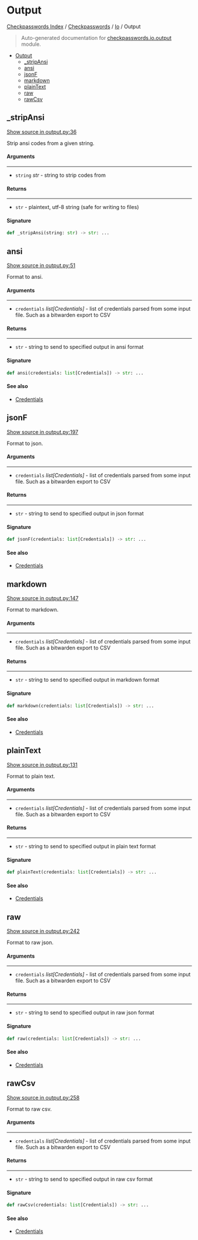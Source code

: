 # Output

[Checkpasswords Index](../../README.md#checkpasswords-index) / [Checkpasswords](../index.md#checkpasswords) / [Io](./index.md#io) / Output

> Auto-generated documentation for [checkpasswords.io.output](../../../../checkpasswords/io/output.py) module.

- [Output](#output)
  - [_stripAnsi](#_stripansi)
  - [ansi](#ansi)
  - [jsonF](#jsonf)
  - [markdown](#markdown)
  - [plainText](#plaintext)
  - [raw](#raw)
  - [rawCsv](#rawcsv)

## _stripAnsi

[Show source in output.py:36](../../../../checkpasswords/io/output.py#L36)

Strip ansi codes from a given string.

#### Arguments

----
 - `string` *str* - string to strip codes from

#### Returns

-------
 - `str` - plaintext, utf-8 string (safe for writing to files)

#### Signature

```python
def _stripAnsi(string: str) -> str: ...
```



## ansi

[Show source in output.py:51](../../../../checkpasswords/io/output.py#L51)

Format to ansi.

#### Arguments

----
 - `credentials` *list[Credentials]* - list of credentials parsed from some input file.
 Such as a bitwarden export to CSV

#### Returns

-------
 - `str` - string to send to specified output in ansi format

#### Signature

```python
def ansi(credentials: list[Credentials]) -> str: ...
```

#### See also

- [Credentials](../credentials.md#credentials)



## jsonF

[Show source in output.py:197](../../../../checkpasswords/io/output.py#L197)

Format to json.

#### Arguments

----
 - `credentials` *list[Credentials]* - list of credentials parsed from some input file.
 Such as a bitwarden export to CSV

#### Returns

-------
 - `str` - string to send to specified output in json format

#### Signature

```python
def jsonF(credentials: list[Credentials]) -> str: ...
```

#### See also

- [Credentials](../credentials.md#credentials)



## markdown

[Show source in output.py:147](../../../../checkpasswords/io/output.py#L147)

Format to markdown.

#### Arguments

----
 - `credentials` *list[Credentials]* - list of credentials parsed from some input file.
 Such as a bitwarden export to CSV

#### Returns

-------
 - `str` - string to send to specified output in markdown format

#### Signature

```python
def markdown(credentials: list[Credentials]) -> str: ...
```

#### See also

- [Credentials](../credentials.md#credentials)



## plainText

[Show source in output.py:131](../../../../checkpasswords/io/output.py#L131)

Format to plain text.

#### Arguments

----
 - `credentials` *list[Credentials]* - list of credentials parsed from some input file.
 Such as a bitwarden export to CSV

#### Returns

-------
 - `str` - string to send to specified output in plain text format

#### Signature

```python
def plainText(credentials: list[Credentials]) -> str: ...
```

#### See also

- [Credentials](../credentials.md#credentials)



## raw

[Show source in output.py:242](../../../../checkpasswords/io/output.py#L242)

Format to raw json.

#### Arguments

----
 - `credentials` *list[Credentials]* - list of credentials parsed from some input file.
 Such as a bitwarden export to CSV

#### Returns

-------
 - `str` - string to send to specified output in raw json format

#### Signature

```python
def raw(credentials: list[Credentials]) -> str: ...
```

#### See also

- [Credentials](../credentials.md#credentials)



## rawCsv

[Show source in output.py:258](../../../../checkpasswords/io/output.py#L258)

Format to raw csv.

#### Arguments

----
 - `credentials` *list[Credentials]* - list of credentials parsed from some input file.
 Such as a bitwarden export to CSV

#### Returns

-------
 - `str` - string to send to specified output in raw csv format

#### Signature

```python
def rawCsv(credentials: list[Credentials]) -> str: ...
```

#### See also

- [Credentials](../credentials.md#credentials)